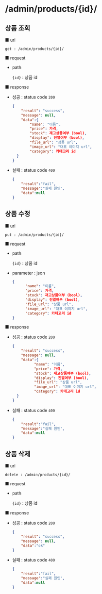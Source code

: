 # /admin/products/{id}/

## 상품 조회

■ url

 `get : /admin/products/{id}/` 

■ request

- path

  `{id}` : 상품 id

■ response

- 성공 : status code `200`

  ```json
  {
      "result": "success", 
      "message": null, 
      "data":{
          "name": "이름",
          "price": 가격,
          "stock": 재고상품여부 (bool),
          "display": 진열여부 (bool),
          "file_url": "상품 url",
          "image_url": "대표 이미지 url",
          "category": 카테고리 id
  	}
  }
  ```

- 실패 : status code `400`

  ```json
  {
      "result":"fail",
      "message":"실패 원인",
      "data":null
  }
  ```



## 상품 수정

■ url

 `put : /admin/products/{id}/` 

■ request

- path

  `{id}` : 상품 id

- parameter : json

  ```json
  {
        "name": "이름",
        "price": 가격,
        "stock": 재고상품여부 (bool),
        "display": 진열여부 (bool),
        "file_url": "상품 url",
        "image_url": "대표 이미지 url",
        "category": 카테고리 id
  }
  ```

  

■ response

- 성공 : status code `200`

  ```json
  {
      "result": "success", 
      "message": null, 
      "data":{
            "name": "이름",
            "price": 가격,
            "stock": 재고상품여부 (bool),
            "display": 진열여부 (bool),
            "file_url": "상품 url",
            "image_url": "대표 이미지 url",
            "category": 카테고리 id
  	}
  }
  ```

- 실패 : status code `400`

  ```json
  {
      "result":"fail",
      "message":"실패 원인",
      "data":null
  }
  ```



##  상품 삭제

■ url

 `delete : /admin/products/{id}/`

■ request

- path

  `{id}` : 상품 id

■ response

- 성공 : status code `200`

  ```json
  {
      "result": "success", 
      "message": null, 
      "data":"ok"
  }
  ```

- 실패 : status code `400`

  ```json
  {
      "result":"fail",
      "message":"실패 원인",
      "data":null
  }
  ```

